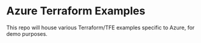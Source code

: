 # Azure Terraform Examples

This repo will house various Terraform/TFE examples specific to Azure, for demo purposes.
